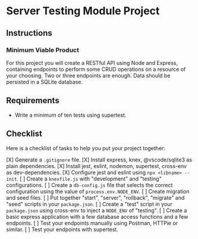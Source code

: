 # Server Testing Module Project

## Instructions

### Minimum Viable Product

For this project you will create a RESTful API using Node and Express, containing endpoints to perform some CRUD operations on a resource of your choosing. Two or three endpoints are enough. Data should be persisted in a SQLite database.

## Requirements

- Write a minimum of ten tests using supertest.

## Checklist

Here is a checklist of tasks to help you put your project together:

[X] Generate a `.gitignore` file.
[X] Install express, knex, @vscode/sqlite3 as plain dependencies.
[X] Install jest, eslint, nodemon, supertest, cross-env as dev-dependencies.
[X] Configure jest and eslint using `npx <libname> --init`.
[ ] Create a `knexfile.js` with "development" and "testing" configurations.
[ ] Create a `db-config.js` file that selects the correct configuration using the value of `process.env.NODE_ENV`.
[ ] Create migration and seed files.
[ ] Put together "start", "server", "rollback", "migrate" and "seed" scripts in your `package.json`.
[ ] Create a "test" script in your `package.json` using cross-env to inject a `NODE_ENV` of "testing".
[ ] Create a basic express application with a few database access functions and a few endpoints.
[ ] Test your endpoints manually using Postman, HTTPie or similar.
[ ] Test your endpoints with supertest.
